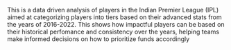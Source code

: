 This is a data driven analysis of players in the Indian Premier League (IPL) aimed at categorizing players into tiers based on their advanced stats from the years of 2016-2022. This shows how impactful players can be based on their historical perfomance and consistency over the years, helping teams make informed decisions on how to prioritize funds accordingly
